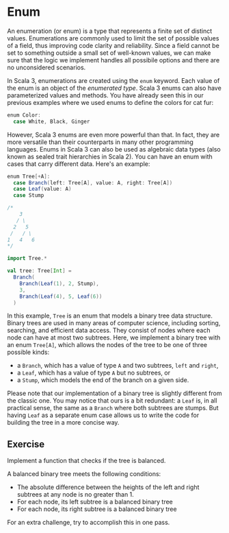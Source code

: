 # Enum 

An enumeration (or enum) is a type that represents a finite set of distinct values. 
Enumerations are commonly used to limit the set of possible values of a field, 
thus improving code clarity and reliability. 
Since a field cannot be set to something outside a small set of well-known values, 
we can make sure that the logic we implement handles all possibile options and 
there are no unconsidered scenarios.

In Scala 3, enumerations are created using the `enum` keyword. 
Each value of the enum is an object of the *enumerated type*. 
Scala 3 enums can also have parameterized values and  methods. 
You have already seen this in our previous examples where we used enums to define the colors for cat fur:

```scala 3
enum Color:
  case White, Black, Ginger
``` 

However, Scala 3 enums are even more powerful than that. 
In fact, they are more versatile than their counterparts in many other programming languages. 
Enums in Scala 3 can also be used as algebraic data types 
(also known as sealed trait hierarchies in Scala 2). 
You can have an enum with cases that carry different data. 
Here's an example:

```scala 3
enum Tree[+A]:
  case Branch(left: Tree[A], value: A, right: Tree[A])
  case Leaf(value: A)
  case Stump

/*
    3
   / \
  2   5
 /   / \
1   4   6
*/

import Tree.*

val tree: Tree[Int] =
  Branch(
    Branch(Leaf(1), 2, Stump),
    3,
    Branch(Leaf(4), 5, Leaf(6))
  )
``` 

In this example, `Tree` is an enum that models a binary tree data structure. 
Binary trees are used in many areas of computer science, including sorting, searching, and efficient data access.
They consist of nodes where each node can have at most two subtrees. 
Here, we implement a binary tree with an enum `Tree[A]`, which allows the nodes of the tree
to be one of three possible kinds:
* a `Branch`, which has a value of type `A` and two subtrees, `left` and `right`,
* a `Leaf`, which has a value of type `A` but no subtrees, or
* a `Stump`, which models the end of the branch on a given side.

Please note that our implementation of a binary tree is slightly different from the classic one. 
You may notice that ours is a bit redundant: 
a `Leaf` is, in all practical sense, the same as a `Branch` where both subtrees are stumps. 
But having `Leaf` as a separate enum case allows us to write the code for building 
the tree in a more concise way.

## Exercise 

Implement a function that checks if the tree is balanced.

A balanced binary tree meets the following conditions:
* The absolute difference between the heights of the left and right subtrees at any node is no greater than 1.
* For each node, its left subtree is a balanced binary tree
* For each node, its right subtree is a balanced binary tree

For an extra challenge, try to accomplish this in one pass. 
